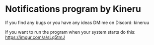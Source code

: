 Notifications program by Kineru
========================================
If you find any bugs or you have any ideas DM me on Discord: kineruu

If you want to run the program when your system starts do this:
https://imgur.com/a/sLq5tmJ
